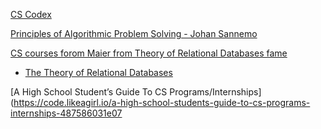 [CS Codex](https://sun.iwu.edu/~mliffito/cs_codex/posts/algorithms-textbooks/)

[Principles of Algorithmic Problem Solving - Johan Sannemo](http://www.csc.kth.se/~jsannemo/slask/main.pdf)

[CS courses forom Maier from Theory of Relational Databases fame](http://web.cecs.pdx.edu/~maier/)
- [The Theory of Relational Databases](https://news.ycombinator.com/item?id=19157708)

[A High School Student’s Guide To CS Programs/Internships](https://code.likeagirl.io/a-high-school-students-guide-to-cs-programs-internships-487586031e07

